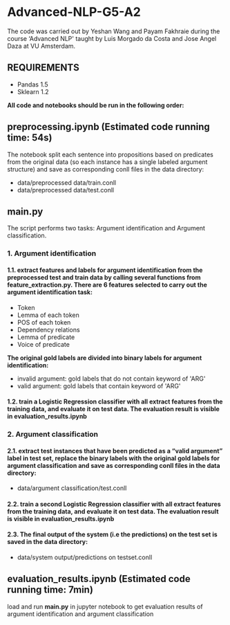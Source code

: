 # Advanced-NLP-G5-A2
The code was carried out by Yeshan Wang and Payam Fakhraie during the course ‘Advanced NLP' taught by Luis Morgado da Costa and Jose Angel Daza at VU Amsterdam.

## REQUIREMENTS
- Pandas 1.5
- Sklearn 1.2

**All code and notebooks should be run in the following order:**

## preprocessing.ipynb (Estimated code running time: 54s)
The notebook split each sentence into propositions based on predicates from the original data (so each instance has a single labeled argument structure) and save as corresponding conll files in the data directory:
- data/preprocessed data/train.conll
- data/preprocessed data/test.conll

## main.py
The script performs two tasks: Argument identification and Argument classification.

### 1. Argument identification
#### 1.1. extract features and labels for argument identification from the preprocessed test and train data by calling several functions from feature_extraction.py. There are 6 features selected to carry out the argument identification task:
- Token
- Lemma of each token
- POS of each token
- Dependency relations
- Lemma of predicate
- Voice of predicate

**The original gold labels are divided into binary labels for argument identification:**
- invalid argument: gold labels that do not contain keyword of 'ARG'
- valid argument: gold labels that contain keyword of 'ARG'

#### 1.2. train a Logistic Regression classifier with all extract features from the training data, and evaluate it on test data. The evaluation result is visible in evaluation_results.ipynb

### 2. Argument classification
#### 2.1. extract test instances that have been predicted as a “valid argument” label in test set, replace the binary labels with the original gold labels for argument classification and save as corresponding conll files in the data directory:
- data/argument classification/test.conll

#### 2.2. train a second Logistic Regression classifier with all extract features from the training data, and evaluate it on test data. The evaluation result is visible in evaluation_results.ipynb

#### 2.3. The final output of the system (i.e the predictions) on the test set is saved in the data directory:
- data/system output/predictions on testset.conll

## evaluation_results.ipynb (Estimated code running time: 7min)
load and run **main.py** in jupyter notebook to get evaluation results of argument identification and argument classification


